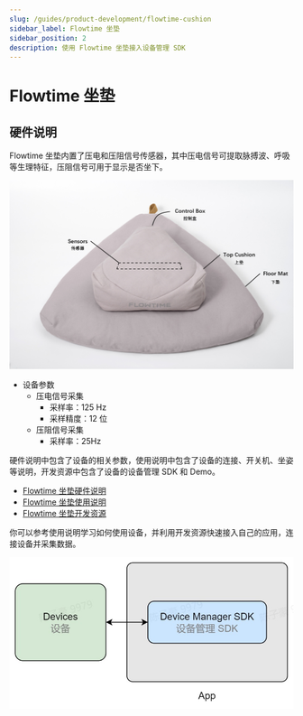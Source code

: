 ```yaml
---
slug: /guides/product-development/flowtime-cushion
sidebar_label: Flowtime 坐垫
sidebar_position: 2
description: 使用 Flowtime 坐垫接入设备管理 SDK
---
```


# Flowtime 坐垫

## 硬件说明

Flowtime 坐垫内置了压电和压阻信号传感器，其中压电信号可提取脉搏波、呼吸等生理特征，压阻信号可用于显示是否坐下。

![Flowtime 坐垫](./image/flowtime-cushion-1.png)

- 设备参数
  - 压电信号采集
    - 采样率：125 Hz
    - 采样精度：12 位
  - 压阻信号采集
    - 采样率：25Hz

硬件说明中包含了设备的相关参数，使用说明中包含了设备的连接、开关机、坐姿等说明，开发资源中包含了设备的设备管理 SDK 和 Demo。

- [Flowtime 坐垫硬件说明](./链接到设备-Flowtime坐垫硬件说明)
- [Flowtime 坐垫使用说明](./链接到设备-Flowtime坐垫使用说明)
- [Flowtime 坐垫开发资源](./链接到设备-Flowtime坐垫开发资源)

你可以参考使用说明学习如何使用设备，并利用开发资源快速接入自己的应用，连接设备并采集数据。

![接入设备管理 SDK](./image/integrate-device-manager-sdk.jpg)